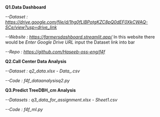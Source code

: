 **Q1.Data Dashboard**

*--Dataset : https://drive.google.com/file/d/1hg0fLlBPotgKZC8pQ0dEF0XkCWAQ-SCe/view?usp=drive_link*

*--Website : https://farmersdashboard.streamlit.app/*
In this website there would be *Enter Google Drive URL* input the Dataset link into bar 

*--Repo : https://github.com/Haseeb-oss-eng/f4f*

**Q2.Call Center Data Analysis**

*--Dataset : q2_data.xlsx - Data_.csv*

*--Code : f4f_dataanalysisq2.py*

**Q3.Predict TreeDBH_cm Analysis**

*--Datasets : q3_data_for_assignment.xlsx - Sheet1.csv*

*--Code : f4f_ml.py*
